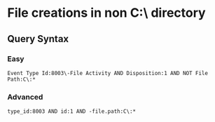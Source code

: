 # File creations in non C:\ directory

## Query Syntax 
### Easy 
```
Event Type Id:8003\-File Activity AND Disposition:1 AND NOT File Path:C\:*
```
### Advanced
```
type_id:8003 AND id:1 AND -file.path:C\:*
```
